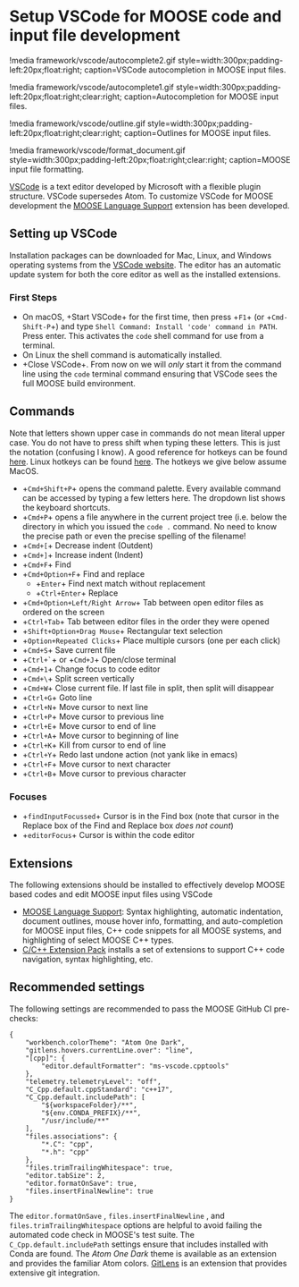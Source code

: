 # Setup VSCode for MOOSE code and input file development

!media framework/vscode/autocomplete2.gif
       style=width:300px;padding-left:20px;float:right;
       caption=VSCode autocompletion in MOOSE input files.

!media framework/vscode/autocomplete1.gif
       style=width:300px;padding-left:20px;float:right;clear:right;
       caption=Autocompletion for MOOSE input files.

!media framework/vscode/outline.gif
       style=width:300px;padding-left:20px;float:right;clear:right;
       caption=Outlines for MOOSE input files.

!media framework/vscode/format_document.gif
       style=width:300px;padding-left:20px;float:right;clear:right;
       caption=MOOSE input file formatting.

[VSCode](https://code.visualstudio.com/) is a text editor developed by Microsoft with a flexible plugin structure.
VSCode supersedes Atom. To customize VSCode for MOOSE development the [MOOSE Language Support](https://marketplace.visualstudio.com/items?itemName=DanielSchwen.moose-language-support) extension has been developed.

## Setting up VSCode

Installation packages can be downloaded for Mac, Linux, and Windows operating systems from the
[VSCode website](https://code.visualstudio.com/). The editor has an automatic update system for both the core editor as
well as the installed extensions.

### First Steps

- On macOS, +Start VSCode+ for the first time, then press +`F1`+ (or +`Cmd-Shift-P`+) and type `Shell Command: Install 'code' command in PATH`. Press enter. This activates the
  `code` shell command for use from a terminal.
- On Linux the shell command is automatically installed.
- +Close VSCode+. From now on we will _only_ start it from the command line using the `code`
  terminal command ensuring that VSCode sees the full MOOSE build environment.

## Commands

Note that letters shown upper case in commands do not mean literal upper case. You do not have to press shift when typing these letters. This is just the notation (confusing I know). A good reference for hotkeys can be found [here](https://go.microsoft.com/fwlink/?linkid=832143). Linux hotkeys can be found [here](https://go.microsoft.com/fwlink/?linkid=832144). The hotkeys we give below assume MacOS.

- +`Cmd+Shift+P`+ opens the command palette. Every available command can be accessed by typing a
  few letters here. The dropdown list shows the keyboard shortcuts.
- +`Cmd+P`+ opens a file anywhere in the current project tree (i.e. below the directory in which you
  issued the `code .` command. No need to know the precise path or even the precise spelling of the
  filename!
- +`Cmd+[`+ Decrease indent (Outdent)
- +`Cmd+]`+ Increase indent (Indent)
- +`Cmd+F`+ Find
- +`Cmd+Option+F`+ Find and replace
  - +`Enter`+ Find next match without replacement
  - +`Ctrl+Enter`+ Replace
- +`Cmd+Option+Left/Right Arrow`+ Tab between open editor files as ordered on the screen
- +`Ctrl+Tab`+ Tab between editor files in the order they were opened
- +`Shift+Option+Drag Mouse`+ Rectangular text selection
- +`Option+Repeated Clicks`+ Place multiple cursors (one per each click)
- +`Cmd+S`+ Save current file
- +`` Ctrl+` ``+ or +`Cmd+J`+ Open/close terminal
- +`Cmd+1`+ Change focus to code editor
- +`Cmd+\`+ Split screen vertically
- +`Cmd+W`+ Close current file. If last file in split, then split will disappear
- +`Ctrl+G`+ Goto line
- +`Ctrl+N`+ Move cursor to next line
- +`Ctrl+P`+ Move cursor to previous line
- +`Ctrl+E`+ Move cursor to end of line
- +`Ctrl+A`+ Move cursor to beginning of line
- +`Ctrl+K`+ Kill from cursor to end of line
- +`Ctrl+Y`+ Redo last undone action (not yank like in emacs)
- +`Ctrl+F`+ Move cursor to next character
- +`Ctrl+B`+ Move cursor to previous character

### Focuses

- +`findInputFocussed`+ Cursor is in the Find box (note that cursor in the Replace box of the Find and Replace box *does not count*)
- +`editorFocus`+ Cursor is within the code editor


## Extensions


The following extensions should be installed to effectively develop MOOSE based codes and edit MOOSE
input files using VSCode

- [MOOSE Language Support](https://marketplace.visualstudio.com/items?itemName=DanielSchwen.moose-language-support): Syntax highlighting, automatic
  indentation, document outlines, mouse hover info, formatting, and auto-completion for MOOSE input files, C++ code snippets for all MOOSE systems, and
  highlighting of select MOOSE C++ types.
- [C/C++ Extension Pack](https://marketplace.visualstudio.com/items?itemName=ms-vscode.cpptools-extension-pack) installs a set of extensions to support C++ code navigation, syntax highlighting, etc.

## Recommended settings

The following settings are recommended to pass the MOOSE GitHub CI pre-checks:

```
{
    "workbench.colorTheme": "Atom One Dark",
    "gitlens.hovers.currentLine.over": "line",
    "[cpp]": {
        "editor.defaultFormatter": "ms-vscode.cpptools"
    },
    "telemetry.telemetryLevel": "off",
    "C_Cpp.default.cppStandard": "c++17",
    "C_Cpp.default.includePath": [
        "${workspaceFolder}/**",
        "${env.CONDA_PREFIX}/**",
        "/usr/include/**"
    ],
    "files.associations": {
        "*.C": "cpp",
        "*.h": "cpp"
    },
    "files.trimTrailingWhitespace": true,
    "editor.tabSize": 2,
    "editor.formatOnSave": true,
    "files.insertFinalNewline": true
}
```

The `editor.formatOnSave` , `files.insertFinalNewline` , and  `files.trimTrailingWhitespace` options are helpful to avoid failing the automated code check in MOOSE's test suite. The `C_Cpp.default.includePath` settings ensure that includes installed with Conda are found. The _Atom One Dark_ theme is available as an extension and provides the familiar Atom colors. [GitLens](https://marketplace.visualstudio.com/items?itemName=eamodio.gitlens) is an extension that provides extensive git integration.
